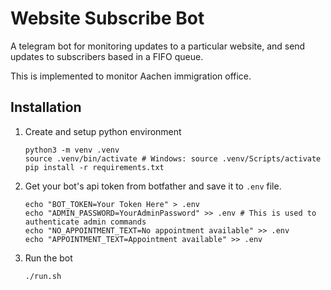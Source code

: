 # Website Subscribe Bot
A telegram bot for monitoring updates to a particular website, and send updates to subscribers based in a FIFO queue.

This is implemented to monitor Aachen immigration office. 

## Installation

1. Create and setup python environment

       python3 -m venv .venv
       source .venv/bin/activate # Windows: source .venv/Scripts/activate
       pip install -r requirements.txt

2. Get your bot's api token from botfather and save it to `.env` file.


       echo "BOT_TOKEN=Your Token Here" > .env
       echo "ADMIN_PASSWORD=YourAdminPassword" >> .env # This is used to authenticate admin commands
       echo "NO_APPOINTMENT_TEXT=No appointment available" >> .env
       echo "APPOINTMENT_TEXT=Appointment available" >> .env


3. Run the bot

       ./run.sh